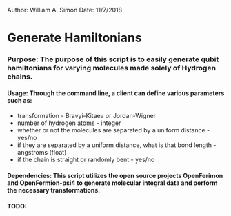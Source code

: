 Author: William A. Simon
Date: 11/7/2018
<h1>Generate Hamiltonians</h1>
<h3>
Purpose: The purpose of this script is to easily generate qubit hamiltonians for varying molecules made solely of Hydrogen chains. </h3>

<h4>Usage: Through the command line, a client can define various parameters such as:</h4>
<ul>
	<li>transformation - Bravyi-Kitaev or Jordan-Wigner</li>
	<li>number of hydrogen atoms - integer</li>
	<li>whether or not the molecules are separated by a uniform distance - yes/no</li>
	<li>if they are separated by a uniform distance, what is that bond length - angstroms (float)</li>
	<li>if the chain is straight or randomly bent - yes/no</li>
</ul>

<h4>Dependencies: This script utilizes the open source projects OpenFerimon and OpenFermion-psi4 to generate molecular integral data and perform the necessary transformations.</h4>

<h4>TODO:</h4>
